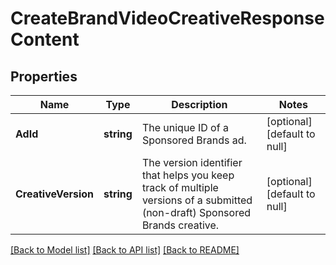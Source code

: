 # CreateBrandVideoCreativeResponseContent

## Properties
Name | Type | Description | Notes
------------ | ------------- | ------------- | -------------
**AdId** | **string** | The unique ID of a Sponsored Brands ad. | [optional] [default to null]
**CreativeVersion** | **string** | The version identifier that helps you keep track of multiple versions of a submitted (non-draft) Sponsored Brands creative. | [optional] [default to null]

[[Back to Model list]](../README.md#documentation-for-models) [[Back to API list]](../README.md#documentation-for-api-endpoints) [[Back to README]](../README.md)

